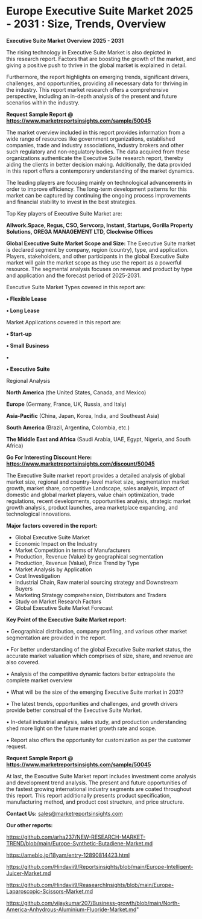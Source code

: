 # Europe Executive Suite Market 2025 - 2031 : Size, Trends, Overview

<Strong> Executive Suite Market Overview 2025 - 2031</strong>

The rising technology in Executive Suite Market is also depicted in this research report. Factors that are boosting the growth of the market, and giving a positive push to thrive in the global market is explained in detail.

Furthermore, the report highlights on emerging trends, significant drivers, challenges, and opportunities, providing all necessary data for thriving in the industry. This report market research offers a comprehensive perspective, including an in-depth analysis of the present and future scenarios within the industry.

<strong>Request Sample Report @ <a href=https://www.marketreportsinsights.com/sample/50045>https://www.marketreportsinsights.com/sample/50045</a></strong>

The market overview included in this report provides information from a wide range of resources like government organizations, established companies, trade and industry associations, industry brokers and other such regulatory and non-regulatory bodies. The data acquired from these organizations authenticate the Executive Suite research report, thereby aiding the clients in better decision making. Additionally, the data provided in this report offers a contemporary understanding of the market dynamics.

The leading players are focusing mainly on technological advancements in order to improve efficiency. The long-term development patterns for this market can be captured by continuing the ongoing process improvements and financial stability to invest in the best strategies.

Top Key players of Executive Suite Market are:

<strong>Allwork.Space, Regus, CSO, Servcorp, Instant, Startups, Gorilla Property Solutions, OREGA MANAGEMENT LTD, Clockwise Offices</strong>

<strong><b>Global Executive Suite Market Scope and Size:</b></strong>
The Executive Suite market is declared segment by company, region (country), type, and application. Players, stakeholders, and other participants in the global Executive Suite market will gain the market scope as they use the report as a powerful resource. The segmental analysis focuses on revenue and product by type and application and the forecast period of 2025-2031.

Executive Suite Market Types covered in this report are:

<strong>•  Flexible Lease

•  Long Lease</strong>

Market Applications covered in this report are:

<strong>•  Start-up

•  Small Business

•  

•  Executive Suite</strong> 

Regional Analysis

<strong>North America</strong> (the United States, Canada, and Mexico)

<strong>Europe</strong> (Germany, France, UK, Russia, and Italy)

<strong>Asia-Pacific</strong> (China, Japan, Korea, India, and Southeast Asia)

<strong>South America</strong> (Brazil, Argentina, Colombia, etc.)

<strong>The Middle East and Africa</strong> (Saudi Arabia, UAE, Egypt, Nigeria, and South Africa)

<strong>Go For Interesting Discount Here: <a href=https://www.marketreportsinsights.com/discount/50045>https://www.marketreportsinsights.com/discount/50045</a></strong>

The Executive Suite market report provides a detailed analysis of global market size, regional and country-level market size, segmentation market growth, market share, competitive Landscape, sales analysis, impact of domestic and global market players, value chain optimization, trade regulations, recent developments, opportunities analysis, strategic market growth analysis, product launches, area marketplace expanding, and technological innovations.

<strong><b>Major factors covered in the report:</b></strong>
<ul>
  <li>Global Executive Suite Market </li>
  <li>Economic Impact on the Industry</li>
  <li>Market Competition in terms of Manufacturers</li>
  <li>Production, Revenue (Value) by geographical segmentation</li>
  <li>Production, Revenue (Value), Price Trend by Type</li>
  <li>Market Analysis by Application</li>
  <li>Cost Investigation</li>
  <li>Industrial Chain, Raw material sourcing strategy and Downstream Buyers</li>
  <li>Marketing Strategy comprehension, Distributors and Traders</li>
  <li>Study on Market Research Factors</li>
  <li>Global Executive Suite Market Forecast</li>
</ul>

<strong><b>Key Point of the Executive Suite Market report:</b></strong>

• Geographical distribution, company profiling, and various other market segmentation are provided in the report.

• For better understanding of the global Executive Suite market status, the accurate market valuation which comprises of size, share, and revenue are also covered.

• Analysis of the competitive dynamic factors better extrapolate the complete market overview

• What will be the size of the emerging Executive Suite market in 2031?

• The latest trends, opportunities and challenges, and growth drivers provide better construal of the Executive Suite Market.

• In-detail industrial analysis, sales study, and production understanding shed more light on the future market growth rate and scope.

• Report also offers the opportunity for customization as per the customer request.

<strong>Request Sample Report @ <a href=https://www.marketreportsinsights.com/sample/50045>https://www.marketreportsinsights.com/sample/50045</a></strong>

At last, the Executive Suite Market report includes investment come analysis and development trend analysis. The present and future opportunities of the fastest growing international industry segments are coated throughout this report. This report additionally presents product specification, manufacturing method, and product cost structure, and price structure.

<strong>Contact Us:</strong>
sales@marketreportsinsights.com

<strong>Our other reports:</strong>

<a href=https://github.com/arha237/NEW-RESEARCH-MARKET-TREND/blob/main/Europe-Synthetic-Butadiene-Market.md>https://github.com/arha237/NEW-RESEARCH-MARKET-TREND/blob/main/Europe-Synthetic-Butadiene-Market.md</a>

<a href=https://ameblo.jp/18yam/entry-12890814423.html>https://ameblo.jp/18yam/entry-12890814423.html</a>

<a href=https://github.com/Hindavii9/Reportsinsights/blob/main/Europe-Intelligent-Juicer-Market.md>https://github.com/Hindavii9/Reportsinsights/blob/main/Europe-Intelligent-Juicer-Market.md</a>

<a href=https://github.com/Hindavii9/ReasearchInsights/blob/main/Europe-Laparoscopic-Scissors-Market.md>https://github.com/Hindavii9/ReasearchInsights/blob/main/Europe-Laparoscopic-Scissors-Market.md</a>

<a href=https://github.com/vijaykumar207/Business-growth/blob/main/North-America-Anhydrous-Aluminium-Fluoride-Market.md>https://github.com/vijaykumar207/Business-growth/blob/main/North-America-Anhydrous-Aluminium-Fluoride-Market.md</a>"
